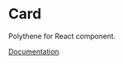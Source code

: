 # Card

Polythene for React component.

[Documentation](https://github.com/ArthurClemens/polythene/tree/master/docs/components/react/card.md)
